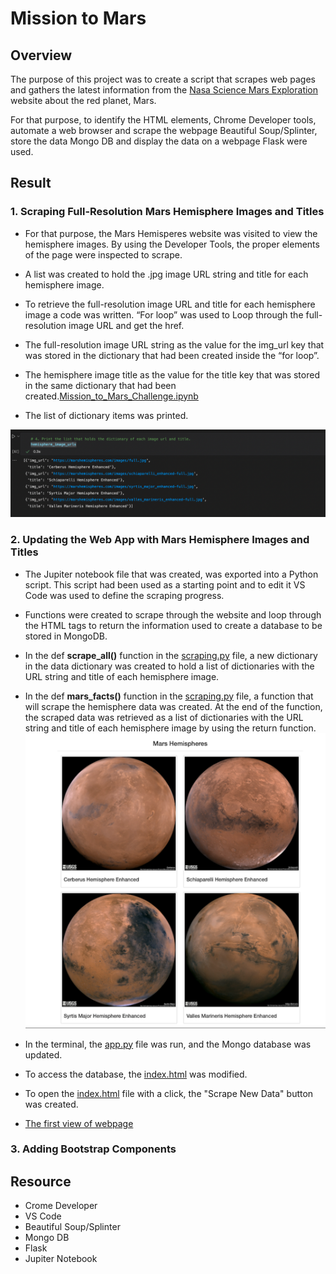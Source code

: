 # Mission to Mars

## Overview

The purpose of this project was to create a script that scrapes web pages and gathers the latest information from the [Nasa Science Mars Exploration](https://mars.nasa.gov/) website about the red planet, Mars. 

For that purpose, to identify the HTML elements, Chrome Developer tools, automate a web browser and scrape the webpage Beautiful Soup/Splinter, store the data Mongo DB and display the data on a webpage Flask were used. 

## Result

### 1. Scraping Full-Resolution Mars Hemisphere Images and Titles
*  For that purpose, the Mars Hemisperes website was visited to view the hemisphere images. By using the Developer Tools, the proper elements of the page were inspected to scrape. 

* A list was created to hold the .jpg image URL string and title for each hemisphere image.

* To retrieve the full-resolution image URL and title for each hemisphere image a code was written. “For loop” was used to Loop through the full-resolution image URL and get the href.

* The full-resolution image URL string as the value for the img_url key that was stored in the dictionary that had been created inside the “for loop”.

* The hemisphere image title as the value for the title key that was stored in the same dictionary that had been created.[Mission_to_Mars_Challenge.ipynb](https://github.com/duygusimsek/Mission-to-Mars/blob/main/Mission_to_Mars_Challenge.ipynb)

* The list of dictionary items was printed. 
 
![hemisphere_image_urls](https://github.com/duygusimsek/Mission-to-Mars/blob/main/ScreenShots/hemisphere_image_urls.png) 



### 2. Updating the Web App with Mars Hemisphere Images and Titles

* The Jupiter notebook file that was created, was exported into a Python script. This script had been used as a starting point and to edit it VS Code was used to define the scraping progress. 

* Functions were created to scrape through the website and loop through the HTML tags to return the information used to create a database to be stored in MongoDB.

* In the def **scrape_all()** function in the [scraping.py](https://github.com/duygusimsek/Mission-to-Mars/blob/main/scraping.py) file, a new dictionary in the data dictionary was created to hold a list of dictionaries with the URL string and title of each hemisphere image.

* In the def **mars_facts()** function in the [scraping.py](https://github.com/duygusimsek/Mission-to-Mars/blob/main/scraping.py) file, a function that will scrape the hemisphere data was created. At the end of the function, the scraped data was retrieved as a list of dictionaries with the URL string and title of each hemisphere image by using the return function. ![Hemispheres_image_4.png](https://github.com/duygusimsek/Mission-to-Mars/blob/main/ScreenShots/Hemispheres_image_4.png)

* In the terminal, the [app.py](https://github.com/duygusimsek/Mission-to-Mars/blob/main/app.py) file was run, and the Mongo database was updated. 

* To access the database, the [index.html](https://github.com/duygusimsek/Mission-to-Mars/blob/main/templates/index.html) was modified. 

* To open the [index.html](https://github.com/duygusimsek/Mission-to-Mars/blob/main/templates/index.html) file with a click, the "Scrape New Data" button was created. 
* [The first view of webpage](https://github.com/duygusimsek/Mission-to-Mars/blob/main/ScreenShots/Screen%20Shot%202022-05-05%20at%2010.34.57%20PM.png)

### 3. Adding Bootstrap Components









## Resource 
* Crome Developer 
* VS Code
* Beautiful Soup/Splinter
* Mongo DB
* Flask 
* Jupiter Notebook 
